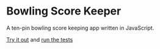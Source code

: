 # Bowling Score Keeper

A ten-pin bowling score keeping app written in JavaScript.

[Try it out](https://alexnorton.com/bowling-score-keeper/) and [run the tests](http://alexnorton.github.io/bbc-bowling/spec/SpecRunner.html)

